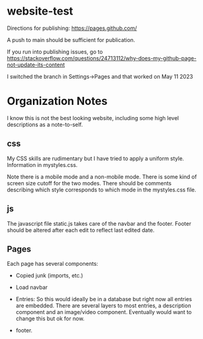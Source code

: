 # website-test


Directions for publishing: https://pages.github.com/

A push to main should be sufficient for publication. 

If you run into publishing issues, go to https://stackoverflow.com/questions/24713112/why-does-my-github-page-not-update-its-content

I switched the branch in Settings->Pages and that worked on May 11 2023

# Organization Notes

I know this is not the best looking website, including some high level descriptions as a note-to-self.


## css

My CSS skills are rudimentary but I have tried to apply a uniform style. 
Information in mystyles.css.

Note there is a mobile mode and a non-mobile mode. There is some kind of screen size 
cutoff for the two modes. There should be comments describing which style corresponds to 
which mode in the mystyles.css file.

## js

The javascript file static.js takes care of the navbar and the footer. Footer should be 
altered after each edit to reflect last edited date. 

## Pages

Each page has several components:

- Copied junk (imports, etc.)

- Load navbar

- Entries: So this would ideally be in a database but right now all entries are embedded.
There are several layers to most entries, a description component and an image/video component. Eventually would want to change this but ok for now. 


- footer.  
